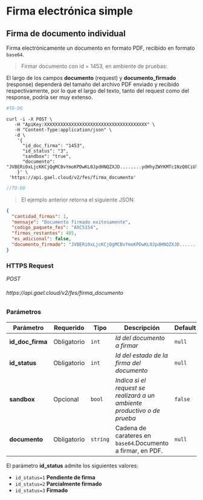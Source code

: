 # Firma electrónica simple

## Firma de documento individual

Firma electrónicamente un documento en formato PDF, recibido en formato `base64`.

> Firmar documento con id = 1453, en ambiente de pruebas:

<aside class="notice">
    El largo de los campos <b>documento</b> (request) y <b>documento_firmado</b> (response) dependerá del tamaño del archivo PDF enviado y recibido respectivamente, por lo que el largo del texto, tanto del request como del response, podría ser muy extenso.
</aside>

```python
#TO-DO
```

```shell
curl -i -X POST \
   -H "ApiKey:XXXXXXXXXXXXXXXXXXXXXXXXXXXXXXXXXXXXXX" \
   -H "Content-Type:application/json" \
   -d \
    '{
      "id_doc_firma": "1453",
      "id_status": "3",
      "sandbox": "true",
      "documento": "JVBERi0xLjcKKCjQgMCBvYmoKPDwKL0JpdHNQZXJD........ydHhyZWYKMTc1NzQ0CiUlRU9GCg=="
    }' \
 'https://api.gael.cloud/v2/fes/firma_documento'
```

```javascript
//TO-DO
```

> El ejemplo anterior retorna el siguiente JSON:

```json
{
  "cantidad_firmas": 1,
  "mensaje": "Documento firmado exitosamente",
  "codigo_paquete_fes": "AXC5154",
  "firmas_restantes": 485,
  "es_adicional": false,
  "documento_firmado": "JVBERi0xLjcKCjQgMCBvYmoKPDwKL0JpdHNQZXJD........ydHhyZWYKMTc1NzQ0CiUlRU9GCg=="
}
```

### HTTPS Request

<aside class="api-endpoint">
    <div class="endpoint-data">
        <i class="label label-post">POST</i>
        <h6>https://api.gael.cloud/v2/fes/firma_documento</h6>
    </div>
</aside>

### Parámetros

Parámetro | Requerido | Tipo | Descripción | Default
--------- | ------- | ----------- | ----------- | ----------- 
<b>id_doc_firma</b> | Obligatorio | `int` | *Id del documento a firmar* | `null`
<b>id_status</b> | Obligatorio | `int` | *Id del estado de la firma del documento*| `null`
<b>sandbox</b> | Opcional | `bool` | *Indica si el request se realizará a un ambiente productivo o de prueba* | `false`
<b>documento</b> | Obligatorio | `string` | Cadena de carateres en `base64`.Documento a firmar, en PDF. |`null`

El parámetro **id_status** admite los siguientes valores:

* `id_status=1` **Pendiente de firma**
* `id_status=2` **Parcialmente firmado**
* `id_status=3` **Firmado**

